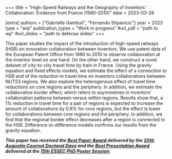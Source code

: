 +++
title = "High-Speed Railways and the Geography of Inventors' Collaboration: Evidence from France (1980-2010)"
date = 2023-03-28

[extra]
authors = ["Gabrielle Gambuli", "Fernando Stipanicic"]
year = 2023
type = "wip"
publication_types = "Work in progress"
#url_pdf = "path to wp"
#url_slides = "path to defense slides"
+++

This paper studies the impact of the introduction of high-speed railways (HSR) on innovation collaboration between inventors. We use patent data of the European Patent Office from 1980 to 2010 to observe collaboration at the inventor level on one hand. On the other hand, we construct a novel dataset of city-to-city travel time by train in France. Using the gravity equation and fixed effects models, we estimate the effect of a connection to HSR and of the reduction in travel time on inventors collaborations between NUTS3 regions. We also explore the heterogenous effect of travel time reductions on core regions and the periphery. In addition, we estimate the collaborative border effect, which refers to asymmetries in inventors' collaboration patterns between versus within regions. Results show that, a 1\% reduction in travel time for a pair of regions is expected to increase the amount of collaborations by 0.6\% for core regions, but the effect is lower for collaborations between core regions and the periphery. In addition, we find that the regional border effect decreases after a region is connected to the HSR. Difference-in-difference models confirms our results from the gravity equation.

***This paper has received the [Best Paper Award](/pdf/acdd2023_paperward.pdf) delivered by the [20th Augustin Cournot Doctoral Days](http://ed.ecogestion-cournot.unistra.fr/?page_id=30&lang=en) and the [Best Presentation Award](https://www.essec.edu/media/programmes/phd/newsletters/newsletter-09.pdf) delivered at the [15th ESSEC PhD Poster Session](https://twitter.com/essec/status/1466347377040805897?s=20).***